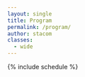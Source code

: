 ```yaml
---
layout: single
title: Program
permalink: /program/
author: stacom
classes:
  - wide
---
```


{% include schedule %}